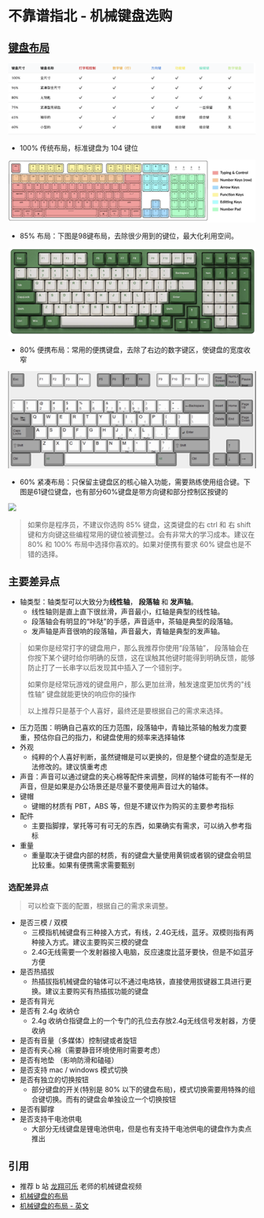 # 不靠谱指北 - 机械键盘选购
## [键盘布局](https://www.keychron.com/blogs/news/keyboard-size-layout-buying-guide)
![](../image/keyboard.png)
- 100% 传统布局，标准键盘为 104 键位

![](../image/100_keyboard.png)	
- 85% 布局：下图是98键布局，去除很少用到的键位，最大化利用空间。

![](../image/85_keyboard.png)

- 80% 便携布局：常用的便携键盘，去除了右边的数字键区，使键盘的宽度收窄

![](../image/80_keyboard.png)

- 60% 紧凑布局：只保留主键盘区的核心输入功能，需要熟练使用组合键。下图是61键位键盘，也有部分60%键盘是带方向键和部分控制区按键的

![](../image/60-keyboard.png)

> 如果你是程序员，不建议你选购 85% 键盘，这类键盘的右 ctrl 和 右 shift 键和方向键这些编程常用的键位被调整过。会有非常大的学习成本。建议在 80% 和 100% 布局中选择你喜欢的。如果对便携有要求 60% 键盘也是不错的选择。

## 主要差异点
- 轴类型：轴类型可以大致分为**线性轴**， **段落轴** 和 **发声轴**。
	- 线性轴则是直上直下很丝滑，声音最小，红轴是典型的线性轴。
	- 段落轴会有明显的“咔哒”的手感，声音适中，茶轴是典型的段落轴。
	- 发声轴是声音很响的段落轴，声音最大，青轴是典型的发声轴。
	
>  如果你是经常打字的键盘用户，那么我推荐你使用“段落轴”， 段落轴会在你按下某个键时给你明确的反馈，这在误触其他键时能得到明确反馈，能够防止打了一长串字以后发现其中插入了一个错别字。
>  
>  如果你是经常玩游戏的键盘用户，那么更加丝滑，触发速度更加优秀的"线性轴” 键盘就能更快的响应你的操作
>  
>  以上推荐只是基于个人喜好，最终还是要根据自己的需求来选择。

- 压力范围：明确自己喜欢的压力范围，段落轴中，青轴比茶轴的触发力度要重，预估你自己的指力，和键盘使用的频率来选择轴体
- 外观
	- 纯粹的个人喜好判断，虽然键帽是可以更换的，但是整个键盘的造型是无法修改的。建议慎重考虑
- 声音：声音可以通过键盘的夹心棉等配件来调整，同样的轴体可能有不一样的声音，但是如果是办公场景还是尽量不要使用声音过大的轴体。
- 键帽
	- 键帽的材质有 PBT，ABS 等，但是不建议作为购买的主要参考指标
- 配件
	- 主要指脚撑，掌托等可有可无的东西，如果确实有需求，可以纳入参考指标
- 重量
	- 重量取决于键盘内部的材质，有的键盘大量使用黄铜或者钢的键盘会明显比较重。如果有便携需求需要甄别

### 选配差异点
> 可以检查下面的配置，根据自己的需求来调整。

- 是否三模 / 双模
	- 三模指机械键盘有三种接入方式，有线，2.4G无线，蓝牙。双模则指有两种接入方式。建议主要购买三模的键盘
	- 2.4G无线需要一个发射器接入电脑，反应速度比蓝牙要快，但是不如蓝牙方便
- 是否热插拔
	- 热插拔指机械键盘的轴体可以不通过电烙铁，直接使用拔键器工具进行更换。建议主要购买有热插拔功能的键盘
- 是否有背光
- 是否有 2.4g 收纳仓
	- 2.4g 收纳仓指键盘上的一个专门的孔位去存放2.4g无线信号发射器，方便收纳
- 是否有音量（多媒体）控制键或者旋钮
- 是否有夹心棉（需要静音环境使用时需要考虑）
- 是否有地垫 （影响防滑和磕碰）
- 是否支持 mac / windows 模式切换
- 是否有独立的切换按钮
	- 部分键盘的开关(特别是 80% 以下的键盘布局)，模式切换需要用特殊的组合键切换。而有的键盘会单独设立一个切换按钮
- 是否有脚撑
- 是否支持干电池供电
	- 大部分无线键盘是锂电池供电，但是也有支持干电池供电的键盘作为卖点推出

## 引用

- 推荐 b 站 [龙翔可乐](https://space.bilibili.com/405484897) 老师的机械键盘视频
- [机械键盘的布局](https://zhuanlan.zhihu.com/p/443914240)
- [机械键盘的布局 - 英文](https://www.keychron.com/blogs/news/keyboard-size-layout-buying-guide)